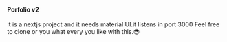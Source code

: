 #### Porfolio v2

it is a nextjs project and it needs  material UI.it listens in port 3000
Feel free to  clone or you what every you like with this.😎


